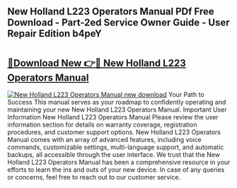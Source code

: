 ## New Holland L223 Operators Manual PDf Free Download - Part-2ed Service Owner Guide - User Repair Edition b4peY

# <h2><a href="http://bc94654.oget.top/?id=New+Holland+L223+Operators+Manual">🔗Download New 👉🔴 New Holland L223 Operators Manual</a></h2>

[![New Holland L223 Operators Manual new download](https://i.imgur.com/5g1atiW.png)](http://bc94654.oget.top/?id=New+Holland+L223+Operators+Manual)
Your Path to Success This manual serves as your roadmap to confidently operating and maintaining your new New Holland L223 Operators Manual. Important User Information New Holland L223 Operators Manual Please review the user information section for details on warranty coverage, registration procedures, and customer support options. New Holland L223 Operators Manual comes with an array of advanced features, including voice commands, customizable settings, multi-language support, and automatic backups, all accessible through the user interface. We trust that the New Holland L223 Operators Manual has been a comprehensive resource in your efforts to learn the ins and outs of your new device. In case of any queries or concerns, feel free to reach out to our customer service.
